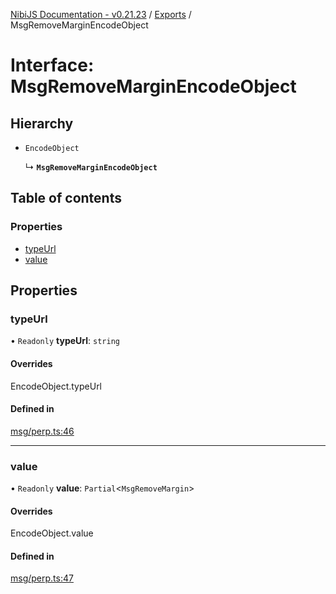[NibiJS Documentation - v0.21.23](../intro.md) / [Exports](../modules.md) / MsgRemoveMarginEncodeObject

# Interface: MsgRemoveMarginEncodeObject

## Hierarchy

- `EncodeObject`

  ↳ **`MsgRemoveMarginEncodeObject`**

## Table of contents

### Properties

- [typeUrl](MsgRemoveMarginEncodeObject.md#typeurl)
- [value](MsgRemoveMarginEncodeObject.md#value)

## Properties

### typeUrl

• `Readonly` **typeUrl**: `string`

#### Overrides

EncodeObject.typeUrl

#### Defined in

[msg/perp.ts:46](https://github.com/NibiruChain/ts-sdk/blob/7e958cb/packages/nibijs/src/msg/perp.ts#L46)

---

### value

• `Readonly` **value**: `Partial`<`MsgRemoveMargin`\>

#### Overrides

EncodeObject.value

#### Defined in

[msg/perp.ts:47](https://github.com/NibiruChain/ts-sdk/blob/7e958cb/packages/nibijs/src/msg/perp.ts#L47)
